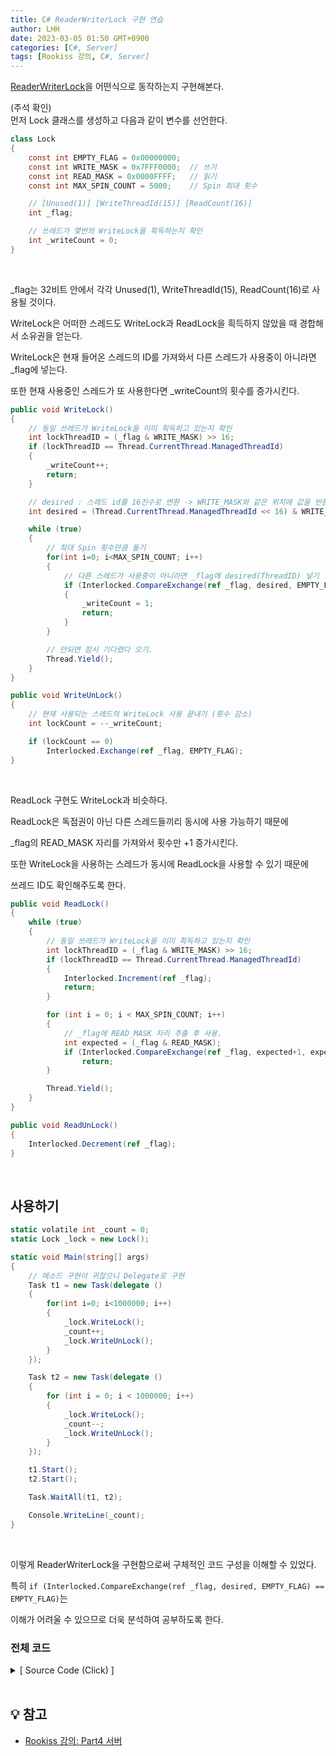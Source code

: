 ```yaml
---
title: C# ReaderWriterLock 구현 연습
author: LHH
date: 2023-03-05 01:50 GMT+0900
categories: [C#, Server]
tags: [Rookiss 강의, C#, Server]
---
```


[ReaderWriterLock](/posts/CSharp-ReaderWriterLock)을 어떤식으로 동작하는지 구현해본다.

(주석 확인) <br>
먼저 Lock 클래스를 생성하고 다음과 같이 변수를 선언한다.
```cs
class Lock
{
    const int EMPTY_FLAG = 0x00000000;
    const int WRITE_MASK = 0x7FFF0000;  // 쓰기
    const int READ_MASK = 0x0000FFFF;   // 읽기
    const int MAX_SPIN_COUNT = 5000;    // Spin 최대 횟수

    // [Unused(1)] [WriteThreadId(15)] [ReadCount(16)]
    int _flag;

    // 쓰레드가 몇번의 WriteLock을 흭득하는지 확인
    int _writeCount = 0;
}
```
<br>

_flag는 32비트 안에서 각각 Unused(1), WriteThreadId(15), ReadCount(16)로 사용될 것이다.

WriteLock은 어떠한 스레드도 WriteLock과 ReadLock을 흭득하지 않았을 때 경합해서 소유권을 얻는다.

WriteLock은 현재 들어온 스레드의 ID를 가져와서 다른 스레드가 사용중이 아니라면 _flag에 넣는다.

또한 현재 사용중인 스레드가 또 사용한다면 _writeCount의 횟수를 증가시킨다.
```cs
public void WriteLock()
{
    // 동일 쓰레드가 WriteLock을 이미 흭득하고 있는지 확인
    int lockThreadID = (_flag & WRITE_MASK) >> 16;
    if (lockThreadID == Thread.CurrentThread.ManagedThreadId)
    {
        _writeCount++;
        return;
    }

    // desired : 스레드 id를 16진수로 변환 -> WRITE_MASK와 같은 위치에 값을 반환
    int desired = (Thread.CurrentThread.ManagedThreadId << 16) & WRITE_MASK;

    while (true)
    {
        // 최대 Spin 횟수만큼 돌기
        for(int i=0; i<MAX_SPIN_COUNT; i++)
        {
            // 다른 스레드가 사용중이 아니라면 _flag에 desired(ThreadID) 넣기
            if (Interlocked.CompareExchange(ref _flag, desired, EMPTY_FLAG) == EMPTY_FLAG)
            {
                _writeCount = 1;
                return;
            }
        }

        // 안되면 잠시 기다렸다 오기.
        Thread.Yield();
    }
}

public void WriteUnLock()
{
    // 현재 사용되는 스레드의 WriteLock 사용 끝내기 (횟수 감소)
    int lockCount = --_writeCount;

    if (lockCount == 0)
        Interlocked.Exchange(ref _flag, EMPTY_FLAG);
}
```
<br>

ReadLock 구현도 WriteLock과 비슷하다.

ReadLock은 독점권이 아닌 다른 스레드들끼리 동시에 사용 가능하기 때문에

_flag의 READ_MASK 자리를 가져와서 횟수만 +1 증가시킨다.

또한 WriteLock을 사용하는 스레드가 동시에 ReadLock을 사용할 수 있기 때문에

쓰레드 ID도 확인해주도록 한다.
```cs
public void ReadLock()
{
    while (true)
    {
        // 동일 쓰레드가 WriteLock을 이미 흭득하고 있는지 확인
        int lockThreadID = (_flag & WRITE_MASK) >> 16;
        if (lockThreadID == Thread.CurrentThread.ManagedThreadId)
        {
            Interlocked.Increment(ref _flag);
            return;
        }

        for (int i = 0; i < MAX_SPIN_COUNT; i++)
        {
            // _flag에 READ_MASK 자리 추출 후 사용.
            int expected = (_flag & READ_MASK);
            if (Interlocked.CompareExchange(ref _flag, expected+1, expected) == expected)
                return;
        }

        Thread.Yield();
    }
}

public void ReadUnLock()
{
    Interlocked.Decrement(ref _flag);
}
```
<br>

## 사용하기
```cs
static volatile int _count = 0;
static Lock _lock = new Lock();

static void Main(string[] args)
{
    // 메소드 구현이 귀찮으니 Delegate로 구현
    Task t1 = new Task(delegate ()
    {
        for(int i=0; i<1000000; i++)
        {
            _lock.WriteLock();
            _count++;
            _lock.WriteUnLock();
        }
    });

    Task t2 = new Task(delegate ()
    {
        for (int i = 0; i < 1000000; i++)
        {
            _lock.WriteLock();
            _count--;
            _lock.WriteUnLock();
        }
    });

    t1.Start();
    t2.Start();

    Task.WaitAll(t1, t2);

    Console.WriteLine(_count);
}
```
<br>

이렇게 ReaderWriterLock을 구현함으로써 구체적인 코드 구성을 이해할 수 있었다.

특히 `if (Interlocked.CompareExchange(ref _flag, desired, EMPTY_FLAG) == EMPTY_FLAG)`는 

이해가 어려울 수 있으므로 더욱 분석하여 공부하도록 한다.

### 전체 코드
<details>
<summary> [ Source Code (Click) ] </summary>
<div markdown="1">

```cs
class Lock
{
    const int EMPTY_FLAG = 0x00000000;
    const int WRITE_MASK = 0x7FFF0000;
    const int READ_MASK = 0x0000FFFF;
    const int MAX_SPIN_COUNT = 5000;

    // [Unused(1)] [WriteThreadId(15)] [ReadCount(16)]
    int _flag;
    int _writeCount = 0;

    // 아무도 WriteLock or ReadLock을 흭득하지 않고 있을 때, 경합해서 소유권을 얻는다.
    public void WriteLock()
    {
        // 동일 쓰레드가 WriteLock을 이미 흭득하고 있는지 확인
        int lockThreadID = (_flag & WRITE_MASK) >> 16;
        if (lockThreadID == Thread.CurrentThread.ManagedThreadId)
        {
            _writeCount++;
            return;
        }

        // desired : 스레드 id를 16진수로 변환 -> WRITE_MASK와 같은 위치에 값을 반환
        int desired = (Thread.CurrentThread.ManagedThreadId << 16) & WRITE_MASK;

        while (true)
        {
            for(int i=0; i<MAX_SPIN_COUNT; i++)
            {
                if (Interlocked.CompareExchange(ref _flag, desired, EMPTY_FLAG) == EMPTY_FLAG)
                {
                    _writeCount = 1;
                    return;
                }
            }

            Thread.Yield();
        }
    }

    public void WriteUnLock()
    {
        int lockCount = --_writeCount;

        if (lockCount == 0)
            Interlocked.Exchange(ref _flag, EMPTY_FLAG);
    }

    public void ReadLock()
    {
        int lockThreadID = (_flag & WRITE_MASK) >> 16;
        if (lockThreadID == Thread.CurrentThread.ManagedThreadId)
        {
            Interlocked.Increment(ref _flag);
            return;
        }

        while (true)
        {
            for (int i = 0; i < MAX_SPIN_COUNT; i++)
            {
                int expected = (_flag & READ_MASK);
                if (Interlocked.CompareExchange(ref _flag, expected+1, expected) == expected)
                    return;
            }

            Thread.Yield();
        }
    }

    public void ReadUnLock()
    {
        Interlocked.Decrement(ref _flag);
    }
}

class Program
{
    static volatile int _count = 0;
    static Lock _lock = new Lock();

    static void Main(string[] args)
    {
        Task t1 = new Task(delegate ()
        {
            for(int i=0; i<1000000; i++)
            {
                _lock.WriteLock();
                _count++;
                _lock.WriteUnLock();
            }
        });

        Task t2 = new Task(delegate ()
        {
            for (int i = 0; i < 1000000; i++)
            {
                _lock.WriteLock();
                _count--;
                _lock.WriteUnLock();
            }
        });

        t1.Start();
        t2.Start();

        Task.WaitAll(t1, t2);

        Console.WriteLine(_count);
    }
}
```

</div>
</details>

<br>

## 💡 참고
- [Rookiss 강의: Part4 서버](https://www.inflearn.com/course/%EC%9C%A0%EB%8B%88%ED%8B%B0-mmorpg-%EA%B0%9C%EB%B0%9C-part4)